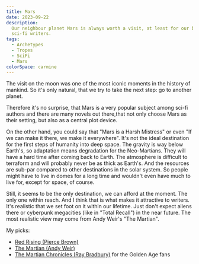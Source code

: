 ```yaml
---
title: Mars
date: 2023-09-22
description:
  Our neighbour planet Mars is always worth a visit, at least for our beloved
  sci-fi writers.
tags:
  - Archetypes
  - Tropes
  - SciFi
  - Mars
colorSpace: carmine
---
```


The visit on the moon was one of the most iconic moments in the history of
mankind. So it's only natural, that we try to take the next step: go to another
planet.

Therefore it's no surprise, that Mars is a very popular subject among sci-fi
authors and there are many novels out there,that not only choose Mars as their
setting, but also as a central plot device.

On the other hand, you could say that "Mars is a Harsh Mistress" or even "If we
can make it there, we make it everywhere". It's not the ideal destination for
the first steps of humanity into deep space. The gravity is way below Earth's,
so adaptation means degradation for the Neo-Martians. They will have a hard time
after coming back to Earth. The atmosphere is difficult to terraform and will
probably never be as thick as Earth's. And the resources are sub-par compared to
other destinations in the solar system. So people might have to live in domes
for a long time and wouldn't even have much to live for, except for space, of
course.

Still, it seems to be the only destination, we can afford at the moment. The
only one within reach. And I think that is what makes it attractive to writers.
It's realistic that we set foot on it within our lifetime. Just don't expect
aliens there or cyberpunk megacities (like in "Total Recall") in the near
future. The most realistic view may come from Andy Weir's "The Martian".

My picks:

- [Red Rising (Pierce Brown)](https://www.goodreads.com/book/show/15839976-red-rising)
- [The Martian (Andy Weir)](https://www.goodreads.com/book/show/18007564-the-martian)
- [The Martian Chronicles (Ray Bradbury)](https://www.goodreads.com/book/show/76778.The_Martian_Chronicles)
  for the Golden Age fans
